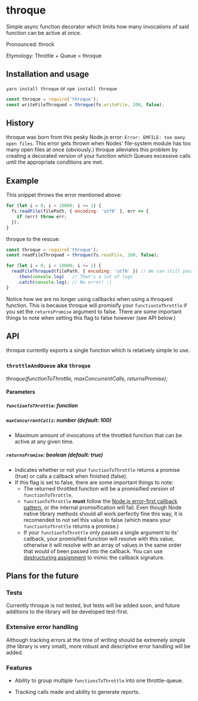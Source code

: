 # throque

Simple async function decorator which limits how many invocations of said function can be active at once.

Pronounced: throck

Etymology: Throttle + Queue = throque

## Installation and usage

`yarn install throque` or `npm install throque`

```javascript
const throque = require('throque');
const writeFileThroqued = throque(fs.writeFile, 200, false);
```

## History

throque was born from this pesky Node.js error: `Error: EMFILE: too many open files`. This error gets thrown when Nodes' file-system module has too many open files at once (obviously.) throque alleviates this problem by creating a decorated version of your function which Queues excessive calls until the appropriate conditions are met.

## Example

This snippet throws the error mentioned above:

```javascript
for (let i = 0; i < 10000; i += 1) {
  fs.readFile(filePath, { encoding: 'utf8' }, err => {
    if (err) throw err;
  });
}
```

throque to the rescue:

```javascript
const throque = require('throque');
const readFileThroqued = throque(fs.readFile, 200, false);

for (let i = 0; i < 10000; i += 1) {
  readFileThroqued(filePath, { encoding: 'utf8' }) // We can still pass the same arguments to fs.readFile (but not the callback)
    .then(console.log)   // That's a lot of logs
    .catch(console.log); // No error! :)
}
```

Notice how we are no longer using callbacks when using a throqued function. This is because throque will promisify your `functiontoThrottle` if you set the `returnsPromise` argument to false. There are some important things to note when setting this flag to false however (see API below.)

## API

throque currently exports a single function which is relatively simple to use.

### `throttleAndQueue` aka `throque`

_throque(functionToThrottle, maxConcurrentCalls, returnsPromise);_

#### Parameters

##### `functionToThrottle`: function

##### `maxConcurrentCalls`: number (default: 100)

* Maximum amount of invocations of the throttled function that can be active at any given time.

##### `returnsPromise`: boolean (default: true)

* Indicates whether or not your `functionToThrottle` returns a promise (true) or calls a callback when finished (false).
* If this flag is set to false, there are some important things to note:
  * The returned throttled function will be a promisified version of `functionToThrottle`.
  * `functionToThrottle` **must** follow the [Node.js error-first callback pattern](http://fredkschott.com/post/2014/03/understanding-error-first-callbacks-in-node-js/), or the internal promisification will fail. Even though Node native library methods should all work perfectly fine this way, it is recomended to not set this value to false (which means your `functiontoThrottle` returns a promise.)
  * If your `functionToThrottle` only passes a single argument to its' callback, your promisified function will resolve with this value, otherwise it will resolve with an array of values in the same order that would of been passed into the callback. You can use [destructuring assignment](https://developer.mozilla.org/en-US/docs/Web/JavaScript/Reference/Operators/Destructuring_assignment) to mimic the callback signature.

## Plans for the future

### Tests

Currently throque is not tested, but tests will be added soon, and future additions to the library will be developed test-first.

### Extensive error handling

Although tracking errors at the time of writing should be extremely simple (the library is very small), more robust and descriptive error handling will be added.

### Features

* Ability to group multiple `functionsToThrottle` into one throttle-queue.

* Tracking calls made and ability to generate reports.
